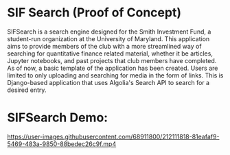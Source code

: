 # SIF Search (Proof of Concept)
SIFSearch is a search engine designed for the Smith Investment Fund, a student-run organization at the University of Maryland. This application aims to provide members of the club with a more streamlined way of searching for quantitative finance related material, whether it be articles, Jupyter notebooks, and past projects that club members have completed.
<br/>
As of now, a basic template of the application has been created. Users are limited to only uploading and searching for media in the form of links. This is Django-based application that uses Algolia's Search API to search for a desired entry.
# SIFSearch Demo:

https://user-images.githubusercontent.com/68911800/212111818-81eafaf9-5469-483a-9850-88bedec26c9f.mp4

